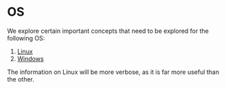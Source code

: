 # OS

We explore certain important concepts that need to be explored for the following OS:

1. [Linux](./linux)
2. [Windows](./windows)

The information on Linux will be more verbose, as it is far more useful than the other.
